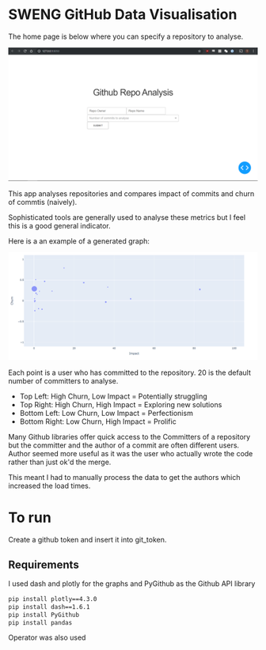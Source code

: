# SWENG GitHub Data Visualisation

The home page is below where you can specify a repository to analyse.

![Home page](homepage.png)

This app analyses repositories and compares impact of commits and churn of commtis (naively).

Sophisticated tools are generally used to analyse these metrics but I feel this is a good general indicator.

Here is a an example of a generated graph:

![Graph of Tensorflow's Tensorflow repo](graphEx.png) 

Each point is a user who has committed to the repository. 20 is the default number of committers to analyse.

 - Top Left: High Churn, Low Impact = Potentially struggling
 - Top Right: High Churn, High Impact = Exploring new solutions
 - Bottom Left: Low Churn, Low Impact = Perfectionism
 - Bottom Right: Low Churn, High Impact = Prolific
 
Many Github libraries offer quick access to the Committers of a repository but the committer and the author of a commit are often different users. Author seemed more useful as it was the user who actually wrote the code rather than just ok'd the merge.

This meant I had to manually process the data to get the authors which increased the load times.

# To run

Create a github token and insert it into git_token.

## Requirements
I used dash and plotly for the graphs and PyGithub as the Github API library

    pip install plotly==4.3.0
    pip install dash==1.6.1
    pip install PyGithub
    pip install pandas

Operator was also used
